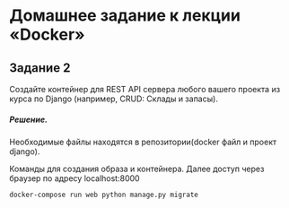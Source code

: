 # Домашнее задание к лекции «Docker»

## Задание 2
Создайте контейнер для REST API сервера любого вашего проекта из курса по Django (например, CRUD: Склады и запасы).

##### Решение.
Необходимые файлы находятся в репозитории(docker файл и проект django).

Команды для создания образа и контейнера. Далее доступ через браузер по адресу localhost:8000
```sh
docker-compose run web python manage.py migrate
```